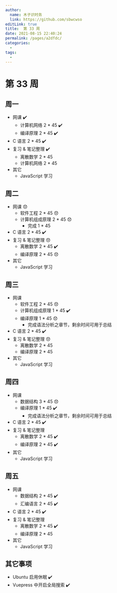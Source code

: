 ```yaml
---
author: 
  name: 木子识时务
  link: https://github.com/sbwcwso
editLink: true
title:  第 33 周
date: 2021-08-15 22:40:24
permalink: /pages/a2dfdc/
categories: 
  - 
tags: 
  - 
---
```


# 第 33 周

## 周一

* 网课 ✔️
  * 计算机网络 2 * 45 ✔️
  * 编译原理 2 * 45  ✔️
* C 语言 2 * 45 ✔️
* 复习 & 笔记整理 ✔️
  * 离散数学 2 * 45  
  * 计算机网络 2 * 45
* 其它
  * JavaScript 学习

## 周二

* 网课 ️😞
  * 软件工程 2 * 45 😞
  * 计算机组成原理 2 * 45  😞
    * 完成 1 * 45
* C 语言 2 * 45  ✔️
* 复习 & 笔记整理 😞
  * 离散数学 2 * 45 ✔️
  * 编译原理 2 * 45 😞
* 其它
  * JavaScript 学习

## 周三

* 网课
  * 软件工程 2 * 45 😞
  * 计算机组成原理 1 * 45 ✔️
  * 编译原理 1 * 45 😞
    * 完成语法分析之章节，剩余时间可用于总结
* C 语言 2 * 45  ✔️
* 复习 & 笔记整理 😞
  * 离散数学 2 * 45
  * 编译原理 2 * 45
* 其它
  * JavaScript 学习

## 周四

* 网课
  * 数据结构 3 * 45  😞
  * 编译原理 1 * 45  ✔️
    * 完成语法分析之章节，剩余时间可用于总结
* C 语言 2 * 45  ✔️
* 复习 & 笔记整理
  * 离散数学 2 * 45  ✔️
  * 编译原理 2 * 45 ✔️
* 其它
  * JavaScript 学习

## 周五

* 网课
  * 数据结构 2 * 45 ✔️
  * 汇编语言 2 * 45 ✔️
* C 语言 2 * 45  ✔️
* 复习 & 笔记整理
  * 离散数学 2 * 45  ✔️
  * 编译原理 2 * 45
* 其它
  * JavaScript 学习

## 其它事项

* Ubuntu 启用休眠 ✔️
* Vuepress 中开启全局搜索  ✔️
